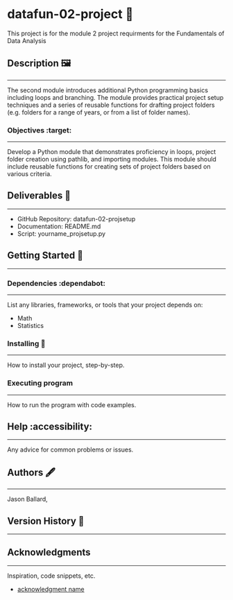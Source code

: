 # datafun-02-project :rocket:

This project is for the module 2 project requirments for the Fundamentals of Data Analysis

## Description 🖼️
__________________________________________________________________________
The second module introduces additional Python programming basics including loops and branching. The module provides practical project setup techniques and a series of reusable functions for drafting project folders (e.g. folders for a range of years, or from a list of folder names).

### Objectives :target: 
__________________________________________________________________________
Develop a Python module that demonstrates proficiency in loops, project folder creation using pathlib, and importing modules. This module should include reusable functions for creating sets of project folders based on various criteria.

## Deliverables 🚚
_________________________________________________________________________
* GitHub Repository: datafun-02-projsetup
* Documentation: README.md
* Script: yourname_projsetup.py

## Getting Started 🥇
_________________________________________________________________________

### Dependencies :dependabot:
_________________________________________________________________________
List any libraries, frameworks, or tools that your project depends on:

* Math
* Statistics

### Installing :wrench:
_________________________________________________________________________
How to install your project, step-by-step.

### Executing program
_________________________________________________________________________
How to run the program with code examples.

## Help :accessibility:
_________________________________________________________________________
Any advice for common problems or issues.

## Authors 🖋️
_________________________________________________________________________
Jason Ballard,

## Version History :checkered_flag:
__________________________________________________________________________

## Acknowledgments
_________________________________________________________________________
Inspiration, code snippets, etc.
* [acknowledgment name](link)
